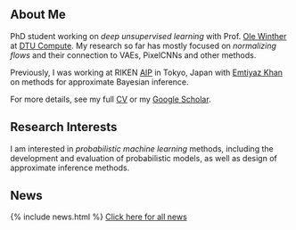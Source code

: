 ## About Me

PhD student working on *deep unsupervised learning* with Prof. [Ole Winther](http://cogsys.imm.dtu.dk/staff/winther/) at [DTU Compute](http://www.compute.dtu.dk/english). My research so far has mostly focused on *normalizing flows* and their connection to VAEs, PixelCNNs and other methods. 

Previously, I was working at RIKEN [AIP](http://www.riken.jp/en/research/labs/aip/) in Tokyo, Japan with [Emtiyaz Khan](https://emtiyaz.github.io/) on methods for approximate Bayesian inference.

For more details, see my full [CV](/files/cv.pdf) or my [Google Scholar](https://scholar.google.com/citations?user=-sbw1JIAAAAJ&hl=en).

## Research Interests

I am interested in *probabilistic machine learning* methods, including the development and evaluation of probabilistic models, as well as design of approximate inference methods.

## News

{% include news.html %}
[Click here for all news](/news/)
